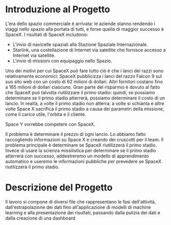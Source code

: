 # Introduzione al Progetto

L'era dello spazio commerciale è arrivata: le aziende stanno rendendo i viaggi nello spazio alla portata di tutti, e forse quella di maggior successo è SpaceX. 
I risultati di SpaceX includono: 
- L'invio di navicelle spaziali alla Stazione Spaziale Internazionale.
- Starlink, una costellazione di Internet via satellite che fornisce accesso a Internet via satellite. 
- L'invio di missioni con equipaggio nello Spazio. 

Uno dei motivi per cui SpaceX può fare tutto ciò è che i lanci dei razzi sono relativamente economici: SpaceX pubblicizza i lanci del razzo Falcon 9 sul suo sito web con un costo di 62 milioni di dollari. Altri fornitori costano fino a 165 milioni di dollari ciascuno.
Gran parte del risparmio è dovuto al fatto che SpaceX può talvolta riutilizzare il primo stadio: quindi, se possiamo determinare se il primo stadio atterrerà, possiamo determinare il costo di un lancio. In realtà, a volte il primo stadio non atterra: a volte si schianta e altre volte Space X sacrifica il primo stadio a causa dei parametri della missione, come il carico utile, l'orbita e il cliente. 

Space Y vorrebbe competere con SpaceX. 

Il problema è determinare il prezzo di ogni lancio. 
Lo abbiamo fatto raccogliendo informazioni su Space X e creando dei cruscotti per il team. Il problema principale è determinare se SpaceX riutilizzerà il primo stadio. Invece di usare la scienza missilistica per determinare se il primo stadio atterrerà con successo, addestreremo un modello di apprendimento automatico e useremo le informazioni pubbliche per prevedere se SpaceX riutilizzerà il primo stadio. 


# Descrizione del Progetto 

Il lavoro si compone di diversi file che rappresentano le fasi dell'attività, dall'estrapolazione dei dati fino all'applicazione di modelli di machine learning e alla presentazione dei risultati, passando dalla pulizia dei dati e dalla creazione di una dashboard
